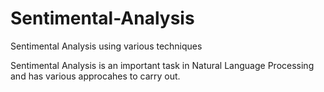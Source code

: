 # Sentimental-Analysis
Sentimental Analysis using various techniques

Sentimental Analysis is an important task in Natural Language Processing and has various approcahes to carry out.


